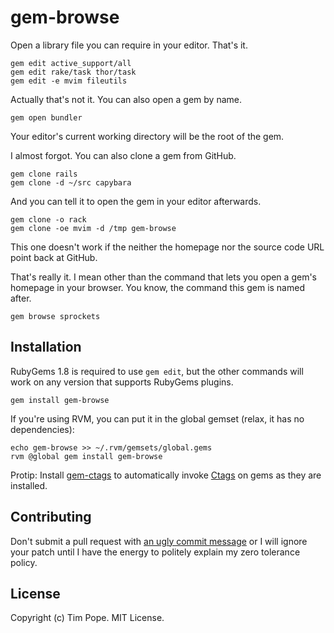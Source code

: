 gem-browse
==========

Open a library file you can require in your editor.  That's it.

    gem edit active_support/all
    gem edit rake/task thor/task
    gem edit -e mvim fileutils

Actually that's not it.  You can also open a gem by name.

    gem open bundler

Your editor's current working directory will be the root of the gem.

I almost forgot.  You can also clone a gem from GitHub.

    gem clone rails
    gem clone -d ~/src capybara

And you can tell it to open the gem in your editor afterwards.

    gem clone -o rack
    gem clone -oe mvim -d /tmp gem-browse

This one doesn't work if the neither the homepage nor the source code
URL point back at GitHub.

That's really it.  I mean other than the command that lets you open a
gem's homepage in your browser.  You know, the command this gem is named
after.

    gem browse sprockets

Installation
------------

RubyGems 1.8 is required to use `gem edit`, but the other commands will
work on any version that supports RubyGems plugins.

    gem install gem-browse

If you're using RVM, you can put it in the global gemset (relax, it has
no dependencies):

    echo gem-browse >> ~/.rvm/gemsets/global.gems
    rvm @global gem install gem-browse

Protip:  Install [gem-ctags](https://github.com/tpope/gem-ctags) to
automatically invoke [Ctags](http://ctags.sourceforge.net/) on gems as
they are installed.

Contributing
------------

Don't submit a pull request with [an ugly commit
message](http://stopwritingramblingcommitmessages.com) or I will ignore
your patch until I have the energy to politely explain my zero tolerance
policy.

License
-------

Copyright (c) Tim Pope.  MIT License.
